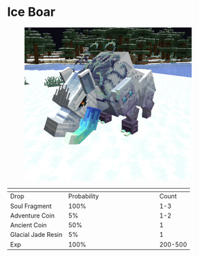 # Ice Boar

<figure><img src="../../../../.gitbook/assets/image (4) (1) (1) (1) (1).png" alt="" width="387"><figcaption></figcaption></figure>

<table data-header-hidden><thead><tr><th></th><th width="197"></th><th></th></tr></thead><tbody><tr><td>Drop</td><td>Probability</td><td>Count</td></tr><tr><td>Soul Fragment</td><td>100%</td><td>1-3</td></tr><tr><td>Adventure Coin</td><td>5%</td><td>1-2</td></tr><tr><td>Ancient Coin</td><td>50%</td><td>1</td></tr><tr><td>Glacial Jade Resin</td><td>5%</td><td>1</td></tr><tr><td>Exp</td><td>100%</td><td>200-500</td></tr></tbody></table>
